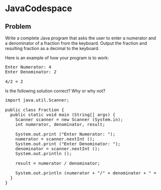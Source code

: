 # JavaCodespace

## Problem

Write a complete Java program that asks the user to enter a numerator and a denominator of a fraction from the keyboard. Output the fraction and resulting fraction as a decimal to the keyboard.

Here is an example of how your program is to work:

<pre>
Enter Numerator: 4
Enter Denominator: 2

4/2 = 2
</pre>

Is the following solution correct? Why or why not?

<pre>
import java.util.Scanner;

public class Fraction {
  public static void main (String[] args) {
    Scanner scanner = new Scanner (System.in);
    int numerator, denominator, result;
    
    System.out.print ("Enter Numerator: ");
    numerator = scanner.nextInt ();
    System.out.print ("Enter Denominator: ");
    denominator = scanner.nextInt ();
    System.out.println ();
    
    result = numerator / denominator;
    
    System.out.println (numerator + "/" + denominator + " = " + result);
  }
}
</pre>
